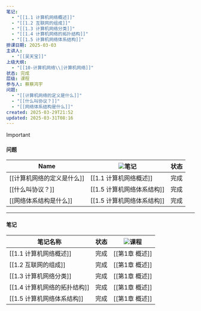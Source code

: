 ```yaml
---
笔记:
  - "[[1.1 计算机网络概述]]"
  - "[[1.2 互联网的组成]]"
  - "[[1.3 计算机网络分类]]"
  - "[[1.4 计算机网络的拓扑结构]]"
  - "[[1.5 计算机网络体系结构]]"
排课日期: 2025-03-03
主讲人:
  - "[[吴天宝]]"
上级大纲:
  - "[[10-计算机网络\\|计算机网络]]"
状态: 完成
层级: 课程
参与人: 蔡蔡鸿宇
问题:
  - "[[计算机网络的定义是什么]]"
  - "[[什么叫协议？]]"
  - "[[网络体系结构是什么]]"
created: 2025-03-29T21:52
updated: 2025-03-31T08:16
---
```

> [!important]
> 
> #### 问题
> 
> |Name|![](https://www.notion.so/icons/drafts_gray.svg)笔记|状态|
> |---|---|---|
> |[[计算机网络的定义是什么]]|[[1.1 计算机网络概述]]|完成|
> |[[什么叫协议？]]|[[1.5 计算机网络体系结构]]|完成|
> |[[网络体系结构是什么]]|[[1.5 计算机网络体系结构]]|完成|
> 
>   
>   
> 
> ---
> 
> #### 笔记
> 
> |笔记名称|状态|![](https://www.notion.so/icons/graduate_gray.svg)课程|
> |---|---|---|
> |[[1.1 计算机网络概述]]|完成|[[第1章 概述]]|
> |[[1.2 互联网的组成]]|完成|[[第1章 概述]]|
> |[[1.3 计算机网络分类]]|完成|[[第1章 概述]]|
> |[[1.4 计算机网络的拓扑结构]]|完成|[[第1章 概述]]|
> |[[1.5 计算机网络体系结构]]|完成|[[第1章 概述]]|
> 
>   


